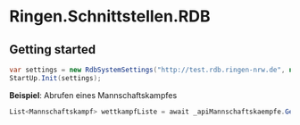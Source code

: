 # Ringen.Schnittstellen.RDB
## Getting started

```c#
var settings = new RdbSystemSettings("http://test.rdb.ringen-nrw.de", new NetworkCredential("",""));
StartUp.Init(settings);
```



**Beispiel**: Abrufen eines Mannschaftskampfes

```c#
List<Mannschaftskampf> wettkampfListe = await _apiMannschaftskaempfe.Get_Mannschaftskaempfe_Async("2019", "Oberliga", "Westfalen");
```